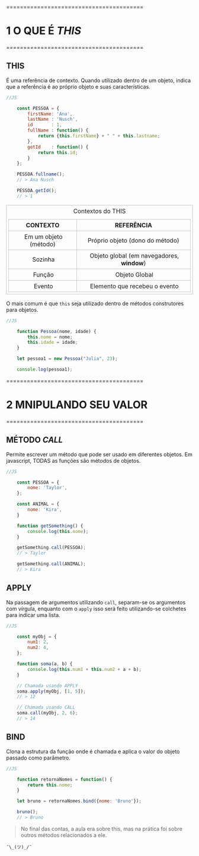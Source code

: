 ========================================
# 1 O QUE É *THIS*
========================================

## THIS

É uma referência de contexto. Quando utilizado dentro de um objeto, indica que a referência é ao próprio objeto e suas características.

```js
//JS

    const PESSOA = {
        firstName: 'Ana',
        lastName : 'Nusch',
        id       : 1,
        fullName : function() {
            return {this.firstName} + " " + this.lastname; 
        },
        getId    : function() {
            return this.id;
        }
    };

    PESSOA.fullname();
    // > Ana Nusch

    PESSOA.getId();
    // > 1

```

<style>
    table, th, td {
		text-align: center;
		border:1px solid #C0C0C0;
		padding:5px;
    }
</style>
<table class="demo">
	<caption>Contextos do THIS</caption>
	<thead>
	<tr>
		<th>CONTEXTO</th>
		<th>REFERÊNCIA</th>
	</tr>	</thead>	<tbody>	<tr>
		<td>&nbsp;Em um objeto (método)</td>
		<td>&nbsp;Próprio objeto (dono do método)&nbsp;</td>
	</tr>
	<tr>
		<td>&nbsp;Sozinha</td>
		<td>&nbsp;Objeto global (em navegadores, <b>window</b>)</td>
	</tr>
	<tr>
		<td>&nbsp;Função</td>
		<td>&nbsp;Objeto Global</td>
	</tr>
	<tr>
		<td>&nbsp;Evento</td>
		<td>&nbsp;Elemento que recebeu o evento</td>
	</tr>
	</tbody>
</table>

O mais comum é que `this` seja utilizado dentro de métodos construtores para objetos.

```js
//JS

    function Pessoa(nome, idade) {
        this.nome = nome;
        this.idade = idade;
    }

    let pessoa1 = new Pessoa("Julia", 23);

    console.log(pessoa1);

```


========================================
# 2 MNIPULANDO SEU VALOR
========================================

## MÉTODO *CALL*

Permite escrever um método que pode ser usado em diferentes objetos. Em javascript, TODAS as funções são métodos de objetos.

```js
//JS

    const PESSOA = {
        nome: 'Taylor',
    };

    const ANIMAL = {
        nome: 'Kira',
    }

    function getSomething() {
        console.log(this.nome);
    }

    getSomething.call(PESSOA);
    // > Taylor

    getSomething.call(ANIMAL);
    // > Kira

```


## APPLY

Na passagem de argumentos utilizando `call`, separam-se os argumentos com vírgula, enquanto com o `apply` isso será feito utilizando-se colchetes para indicar uma lista.

```js
//JS

    const myObj = {
        num1: 2,
        num2: 4,
    };

    function soma(a, b) {
        console.log(this.num1 + this.num2 + a + b);
    }

    // Chamada usando APPLY
    soma.apply(myObj, [1, 5]);
    // > 12

    // Chamada usando CALL
    soma.call(myObj, 2, 6);
    // > 14

```


## BIND

Clona a estrutura da função onde é chamada e aplica o valor do objeto passado como parâmetro.

```js
//JS

    function retornaNomes = function() {
        return this.nome;
    }

    let bruno = retornaNomes.bind({nome: 'Bruno'});

    bruno();
    // > Bruno

```

> No final das contas, a aula era sobre this, mas na prática foi sobre outros métodos relacionados a ele.

`¯\_(ツ)_/¯`